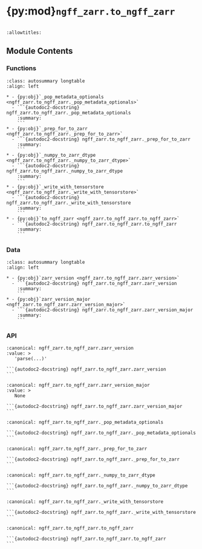 # {py:mod}`ngff_zarr.to_ngff_zarr`

```{py:module} ngff_zarr.to_ngff_zarr
```

```{autodoc2-docstring} ngff_zarr.to_ngff_zarr
:allowtitles:
```

## Module Contents

### Functions

````{list-table}
:class: autosummary longtable
:align: left

* - {py:obj}`_pop_metadata_optionals <ngff_zarr.to_ngff_zarr._pop_metadata_optionals>`
  - ```{autodoc2-docstring} ngff_zarr.to_ngff_zarr._pop_metadata_optionals
    :summary:
    ```
* - {py:obj}`_prep_for_to_zarr <ngff_zarr.to_ngff_zarr._prep_for_to_zarr>`
  - ```{autodoc2-docstring} ngff_zarr.to_ngff_zarr._prep_for_to_zarr
    :summary:
    ```
* - {py:obj}`_numpy_to_zarr_dtype <ngff_zarr.to_ngff_zarr._numpy_to_zarr_dtype>`
  - ```{autodoc2-docstring} ngff_zarr.to_ngff_zarr._numpy_to_zarr_dtype
    :summary:
    ```
* - {py:obj}`_write_with_tensorstore <ngff_zarr.to_ngff_zarr._write_with_tensorstore>`
  - ```{autodoc2-docstring} ngff_zarr.to_ngff_zarr._write_with_tensorstore
    :summary:
    ```
* - {py:obj}`to_ngff_zarr <ngff_zarr.to_ngff_zarr.to_ngff_zarr>`
  - ```{autodoc2-docstring} ngff_zarr.to_ngff_zarr.to_ngff_zarr
    :summary:
    ```
````

### Data

````{list-table}
:class: autosummary longtable
:align: left

* - {py:obj}`zarr_version <ngff_zarr.to_ngff_zarr.zarr_version>`
  - ```{autodoc2-docstring} ngff_zarr.to_ngff_zarr.zarr_version
    :summary:
    ```
* - {py:obj}`zarr_version_major <ngff_zarr.to_ngff_zarr.zarr_version_major>`
  - ```{autodoc2-docstring} ngff_zarr.to_ngff_zarr.zarr_version_major
    :summary:
    ```
````

### API

````{py:data} zarr_version
:canonical: ngff_zarr.to_ngff_zarr.zarr_version
:value: >
   'parse(...)'

```{autodoc2-docstring} ngff_zarr.to_ngff_zarr.zarr_version
```

````

````{py:data} zarr_version_major
:canonical: ngff_zarr.to_ngff_zarr.zarr_version_major
:value: >
   None

```{autodoc2-docstring} ngff_zarr.to_ngff_zarr.zarr_version_major
```

````

````{py:function} _pop_metadata_optionals(metadata_dict)
:canonical: ngff_zarr.to_ngff_zarr._pop_metadata_optionals

```{autodoc2-docstring} ngff_zarr.to_ngff_zarr._pop_metadata_optionals
```
````

````{py:function} _prep_for_to_zarr(store: ngff_zarr.to_ngff_zarr.StoreLike, arr: dask.array.Array) -> dask.array.Array
:canonical: ngff_zarr.to_ngff_zarr._prep_for_to_zarr

```{autodoc2-docstring} ngff_zarr.to_ngff_zarr._prep_for_to_zarr
```
````

````{py:function} _numpy_to_zarr_dtype(dtype)
:canonical: ngff_zarr.to_ngff_zarr._numpy_to_zarr_dtype

```{autodoc2-docstring} ngff_zarr.to_ngff_zarr._numpy_to_zarr_dtype
```
````

````{py:function} _write_with_tensorstore(store_path: str, array, region, chunks, zarr_format) -> None
:canonical: ngff_zarr.to_ngff_zarr._write_with_tensorstore

```{autodoc2-docstring} ngff_zarr.to_ngff_zarr._write_with_tensorstore
```
````

````{py:function} to_ngff_zarr(store: ngff_zarr.to_ngff_zarr.StoreLike, multiscales: ngff_zarr.multiscales.Multiscales, version: str = '0.4', overwrite: bool = True, use_tensorstore: bool = False, chunk_store: typing.Optional[ngff_zarr.to_ngff_zarr.StoreLike] = None, progress: typing.Optional[typing.Union[ngff_zarr.rich_dask_progress.NgffProgress, ngff_zarr.rich_dask_progress.NgffProgressCallback]] = None, **kwargs) -> None
:canonical: ngff_zarr.to_ngff_zarr.to_ngff_zarr

```{autodoc2-docstring} ngff_zarr.to_ngff_zarr.to_ngff_zarr
```
````
